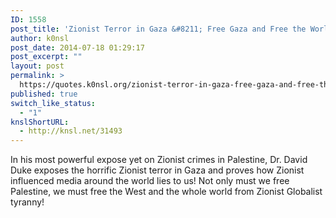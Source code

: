 ```yaml
---
ID: 1558
post_title: 'Zionist Terror in Gaza &#8211; Free Gaza and Free the World'
author: k0nsl
post_date: 2014-07-18 01:29:17
post_excerpt: ""
layout: post
permalink: >
  https://quotes.k0nsl.org/zionist-terror-in-gaza-free-gaza-and-free-the-world.html
published: true
switch_like_status:
  - "1"
knslShortURL:
  - http://knsl.net/31493
---
```

In his most powerful expose yet on Zionist crimes in Palestine, Dr. David Duke exposes the horrific Zionist terror in Gaza and proves how Zionist influenced media around the world lies to us! Not only must we free Palestine, we must free the West and the whole world from Zionist Globalist tyranny!